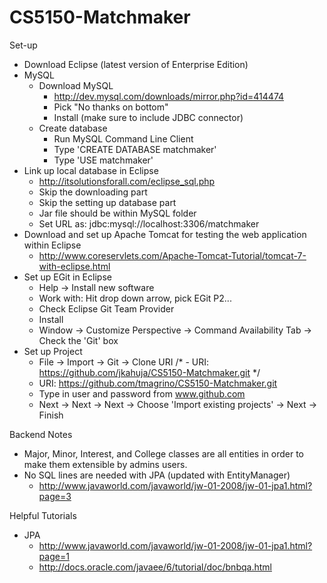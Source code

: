 CS5150-Matchmaker
=================

Set-up
- Download Eclipse (latest version of Enterprise Edition)
- MySQL
	- Download MySQL
		- http://dev.mysql.com/downloads/mirror.php?id=414474
		- Pick "No thanks on bottom"
		- Install (make sure to include JDBC connector)
	- Create database
		- Run MySQL Command Line Client
		- Type 'CREATE DATABASE matchmaker'
		- Type 'USE matchmaker'
- Link up local database in Eclipse
	- http://itsolutionsforall.com/eclipse_sql.php
	- Skip the downloading part
	- Skip the setting up database part
	- Jar file should be within MySQL folder
	- Set URL as: jdbc:mysql://localhost:3306/matchmaker
- Download and set up Apache Tomcat for testing the web application within Eclipse
	- http://www.coreservlets.com/Apache-Tomcat-Tutorial/tomcat-7-with-eclipse.html
- Set up EGit in Eclipse
	- Help -> Install new software
	- Work with: Hit drop down arrow, pick EGit P2...
	- Check Eclipse Git Team Provider
	- Install
	- Window -> Customize Perspective -> Command Availability Tab -> Check the 'Git' box
- Set up Project
	- File -> Import -> Git -> Clone URI
	/* - URI: https://github.com/jkahuja/CS5150-Matchmaker.git */
	- URI: https://github.com/tmagrino/CS5150-Matchmaker.git
	- Type in user and password from www.github.com
	- Next -> Next -> Next -> Choose 'Import existing projects' -> Next -> Finish
 

Backend Notes
- Major, Minor, Interest, and College classes are all entities in order to make them extensible by admins users.
- No SQL lines are needed with JPA (updated with EntityManager)
	- http://www.javaworld.com/javaworld/jw-01-2008/jw-01-jpa1.html?page=3

Helpful Tutorials
- JPA
	- http://www.javaworld.com/javaworld/jw-01-2008/jw-01-jpa1.html?page=1
	- http://docs.oracle.com/javaee/6/tutorial/doc/bnbqa.html
